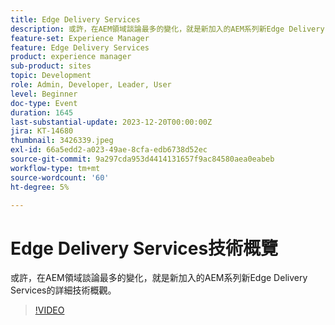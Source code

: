 ```yaml
---
title: Edge Delivery Services
description: 或許，在AEM領域談論最多的變化，就是新加入的AEM系列新Edge Delivery Services的詳細技術概觀。
feature-set: Experience Manager
feature: Edge Delivery Services
product: experience manager
sub-product: sites
topic: Development
role: Admin, Developer, Leader, User
level: Beginner
doc-type: Event
duration: 1645
last-substantial-update: 2023-12-20T00:00:00Z
jira: KT-14680
thumbnail: 3426339.jpeg
exl-id: 66a5edd2-a023-49ae-8cfa-edb6738d52ec
source-git-commit: 9a297cda953d4414131657f9ac84580aea0eabeb
workflow-type: tm+mt
source-wordcount: '60'
ht-degree: 5%

---
```


# Edge Delivery Services技術概覽

或許，在AEM領域談論最多的變化，就是新加入的AEM系列新Edge Delivery Services的詳細技術概觀。

>[!VIDEO](https://video.tv.adobe.com/v/3455938/?learn=on&captions=chi_hant)
